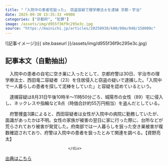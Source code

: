 ```yaml
---
title: "「入院中の患者宅狙った」 窃盗容疑で理学療法士を逮捕 京都・宇治"
date: 2025-09-30 15:35:33 +0900
categories: ["京都府", "犯罪"]
image: /assets/img/d955f36f9c295e3c.jpg
source: "https://mainichi.jp/articles/20250930/k00/00m/040/150000c"
---
```


![記事イメージ]({{ site.baseurl }}/assets/img/d955f36f9c295e3c.jpg)

## 記事本文（自動抽出）
<div><section class="articledetail-body" id="articledetail-body">






<p>　入院中の患者の自宅に空き巣に入ったとして、京都府警は30日、宇治市の理学療法士、西田竜二容疑者（23）を住居侵入と窃盗の疑いで逮捕した。「入院中で一人暮らしの患者を探して泥棒をしていた」と容疑を認めているという。</p>

<p>　逮捕容疑は8月31日午後10時半～11時50分ごろ、城陽市の女性（89）宅に侵入し、ネックレスや指輪など8点（時価合計約55万円相当）を盗んだとしている。</p>

	


<p>　府警捜査3課によると、西田容疑者は女性が入院中の病院に勤務していたが、面識があったかは不明。女性の家族が被害の翌日に家に行った際に、台所などが荒らされており被害が発覚した。府南部では一人暮らしを狙った空き巣被害が複数確認されており、府警は入院中の患者を狙ったとみて関連を調べる。【資野亮太】</p>


</section>






								</div>

[出典はこちら](https://mainichi.jp/articles/20250930/k00/00m/040/150000c)
